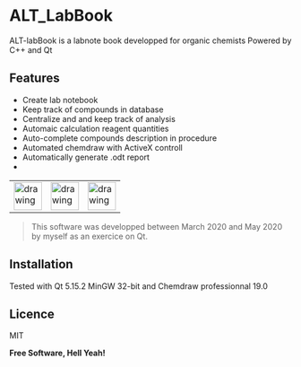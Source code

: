 # ALT_LabBook

ALT-labBook is a labnote book developped for organic chemists
Powered by C++ and Qt 

## Features
- Create lab notebook
- Keep track of compounds in database
- Centralize and and keep track of analysis
- Automaic calculation reagent quantities
- Auto-complete compounds description in procedure
- Automated chemdraw with ActiveX controll
- Automatically generate .odt report
- 
<table>
  <tr>
<td><img src="https://upload.wikimedia.org/wikipedia/commons/thumb/1/18/ISO_C%2B%2B_Logo.svg/306px-ISO_C%2B%2B_Logo.svg.png" alt="drawing" width="50"/></td>
<td><img src="https://upload.wikimedia.org/wikipedia/commons/thumb/0/0b/Qt_logo_2016.svg/1280px-Qt_logo_2016.svg.png" alt="drawing" width="50"/></td>
<td><img src="https://upload.wikimedia.org/wikipedia/commons/thumb/e/eb/Chemdraw_logo.svg/1200px-Chemdraw_logo.svg.png" alt="drawing" width="50"/></td>
  </tr>
</table>

> This software was developped between March 2020 and May 2020 by myself as an exercice on Qt.

## Installation

Tested with Qt 5.15.2 MinGW 32-bit and Chemdraw professionnal 19.0

## Licence
MIT

**Free Software, Hell Yeah!**
